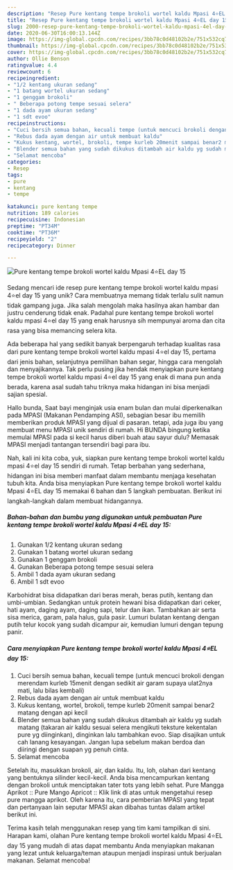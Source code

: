 ```yaml
---
description: "Resep Pure kentang tempe brokoli wortel kaldu Mpasi 4⭐EL day 15, Sempurna"
title: "Resep Pure kentang tempe brokoli wortel kaldu Mpasi 4⭐EL day 15, Sempurna"
slug: 2000-resep-pure-kentang-tempe-brokoli-wortel-kaldu-mpasi-4el-day-15-sempurna
date: 2020-06-30T16:00:13.144Z
image: https://img-global.cpcdn.com/recipes/3bb78c0d48102b2e/751x532cq70/pure-kentang-tempe-brokoli-wortel-kaldu-mpasi-4⭐el-day-15-foto-resep-utama.jpg
thumbnail: https://img-global.cpcdn.com/recipes/3bb78c0d48102b2e/751x532cq70/pure-kentang-tempe-brokoli-wortel-kaldu-mpasi-4⭐el-day-15-foto-resep-utama.jpg
cover: https://img-global.cpcdn.com/recipes/3bb78c0d48102b2e/751x532cq70/pure-kentang-tempe-brokoli-wortel-kaldu-mpasi-4⭐el-day-15-foto-resep-utama.jpg
author: Ollie Benson
ratingvalue: 4.4
reviewcount: 6
recipeingredient:
- "1/2 kentang ukuran sedang"
- "1 batang wortel ukuran sedang"
- "1 genggam brokoli"
- " Beberapa potong tempe sesuai selera"
- "1 dada ayam ukuran sedang"
- "1 sdt evoo"
recipeinstructions:
- "Cuci bersih semua bahan, kecuali tempe (untuk mencuci brokoli dengan merendam kurleb 15menit dengan sedikit air garam supaya ulat2nya mati, lalu bilas kembali)"
- "Rebus dada ayam dengan air untuk membuat kaldu"
- "Kukus kentang, wortel, brokoli, tempe kurleb 20menit sampai benar2 matang dengan api kecil"
- "Blender semua bahan yang sudah dikukus ditambah air kaldu yg sudah matang (takaran air kaldu sesuai selera mengikuti teksture kekentalan pure yg diinginkan), dinginkan lalu tambahkan evoo. Siap disajikan untuk cah lanang kesayangan. Jangan lupa sebelum makan berdoa dan diiringi dengan suapan yg penuh cinta."
- "Selamat mencoba"
categories:
- Resep
tags:
- pure
- kentang
- tempe

katakunci: pure kentang tempe 
nutrition: 189 calories
recipecuisine: Indonesian
preptime: "PT34M"
cooktime: "PT36M"
recipeyield: "2"
recipecategory: Dinner

---
```



![Pure kentang tempe brokoli wortel kaldu Mpasi 4⭐EL day 15](https://img-global.cpcdn.com/recipes/3bb78c0d48102b2e/751x532cq70/pure-kentang-tempe-brokoli-wortel-kaldu-mpasi-4⭐el-day-15-foto-resep-utama.jpg)

Sedang mencari ide resep pure kentang tempe brokoli wortel kaldu mpasi 4⭐el day 15 yang unik? Cara membuatnya memang tidak terlalu sulit namun tidak gampang juga. Jika salah mengolah maka hasilnya akan hambar dan justru cenderung tidak enak. Padahal pure kentang tempe brokoli wortel kaldu mpasi 4⭐el day 15 yang enak harusnya sih mempunyai aroma dan cita rasa yang bisa memancing selera kita.

Ada beberapa hal yang sedikit banyak berpengaruh terhadap kualitas rasa dari pure kentang tempe brokoli wortel kaldu mpasi 4⭐el day 15, pertama dari jenis bahan, selanjutnya pemilihan bahan segar, hingga cara mengolah dan menyajikannya. Tak perlu pusing jika hendak menyiapkan pure kentang tempe brokoli wortel kaldu mpasi 4⭐el day 15 yang enak di mana pun anda berada, karena asal sudah tahu triknya maka hidangan ini bisa menjadi sajian spesial.

Hallo bunda, Saat bayi menginjak usia enam bulan dan mulai diperkenalkan pada MPASI (Makanan Pendamping ASI), sebagian besar ibu memilih memberikan produk MPASI yang dijual di pasaran. tetapi, ada juga ibu yang membuat menu MPASI unik sendiri di rumah. Hi BUNDA bingung ketika memulai MPASI pada si kecil harus diberi buah atau sayur dulu? Memasak MPASI menjadi tantangan tersendiri bagi para ibu.


Nah, kali ini kita coba, yuk, siapkan pure kentang tempe brokoli wortel kaldu mpasi 4⭐el day 15 sendiri di rumah. Tetap berbahan yang sederhana, hidangan ini bisa memberi manfaat dalam membantu menjaga kesehatan tubuh kita. Anda bisa menyiapkan Pure kentang tempe brokoli wortel kaldu Mpasi 4⭐EL day 15 memakai 6 bahan dan 5 langkah pembuatan. Berikut ini langkah-langkah dalam membuat hidangannya.

<!--inarticleads1-->

##### Bahan-bahan dan bumbu yang digunakan untuk pembuatan Pure kentang tempe brokoli wortel kaldu Mpasi 4⭐EL day 15:

1. Gunakan 1/2 kentang ukuran sedang
1. Gunakan 1 batang wortel ukuran sedang
1. Gunakan 1 genggam brokoli
1. Gunakan  Beberapa potong tempe sesuai selera
1. Ambil 1 dada ayam ukuran sedang
1. Ambil 1 sdt evoo


Karbohidrat bisa didapatkan dari beras merah, beras putih, kentang dan umbi-umbian. Sedangkan untuk protein hewani bisa didapatkan dari ceker, hati ayam, daging ayam, daging sapi, telur dan ikan. Tambahkan air serta sisa merica, garam, pala halus, gula pasir. Lumuri bulatan kentang dengan putih telur kocok yang sudah dicampur air, kemudian lumuri dengan tepung panir. 

<!--inarticleads2-->

##### Cara menyiapkan Pure kentang tempe brokoli wortel kaldu Mpasi 4⭐EL day 15:

1. Cuci bersih semua bahan, kecuali tempe (untuk mencuci brokoli dengan merendam kurleb 15menit dengan sedikit air garam supaya ulat2nya mati, lalu bilas kembali)
1. Rebus dada ayam dengan air untuk membuat kaldu
1. Kukus kentang, wortel, brokoli, tempe kurleb 20menit sampai benar2 matang dengan api kecil
1. Blender semua bahan yang sudah dikukus ditambah air kaldu yg sudah matang (takaran air kaldu sesuai selera mengikuti teksture kekentalan pure yg diinginkan), dinginkan lalu tambahkan evoo. Siap disajikan untuk cah lanang kesayangan. Jangan lupa sebelum makan berdoa dan diiringi dengan suapan yg penuh cinta.
1. Selamat mencoba


Setelah itu, masukkan brokoli, air, dan kaldu. Itu, loh, olahan dari kentang yang bentuknya silinder kecil-kecil. Anda bisa mencampurkan kentang dengan brokoli untuk menciptakan tater tots yang lebih sehat. Pure Mangga Aprikot :: Pure Mango Apricot :: Klik link di atas untuk mengetahui resep pure mangga aprikot. Oleh karena itu, cara pemberian MPASI yang tepat dan pertanyaan lain seputar MPASI akan dibahas tuntas dalam artikel berikut ini. 

Terima kasih telah menggunakan resep yang tim kami tampilkan di sini. Harapan kami, olahan Pure kentang tempe brokoli wortel kaldu Mpasi 4⭐EL day 15 yang mudah di atas dapat membantu Anda menyiapkan makanan yang lezat untuk keluarga/teman ataupun menjadi inspirasi untuk berjualan makanan. Selamat mencoba!

